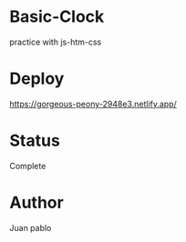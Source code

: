 # Basic-Clock
practice with js-htm-css

# Deploy
https://gorgeous-peony-2948e3.netlify.app/

# Status
Complete

# Author
Juan pablo

